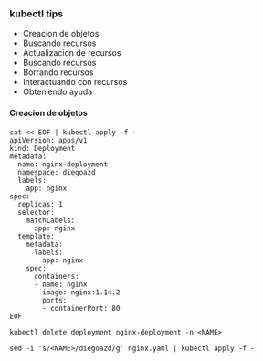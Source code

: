 ### kubectl tips  
- Creacion de objetos  
- Buscando recursos  
- Actualizacion de recursos  
- Buscando recursos  
- Borrando recursos  
- Interactuando con recursos  
- Obteniendo ayuda  

#### Creacion de objetos  

```
cat << EOF | kubectl apply -f -
apiVersion: apps/v1
kind: Deployment
metadata:
  name: nginx-deployment
  namespace: diegoazd
  labels:
    app: nginx
spec:
  replicas: 1
  selector:
    matchLabels:
      app: nginx
  template:
    metadata:
      labels:
        app: nginx
    spec:
      containers:
      - name: nginx
        image: nginx:1.14.2
        ports:
        - containerPort: 80
EOF

kubectl delete deployment nginx-deployment -n <NAME>

sed -i 's/<NAME>/diegoazd/g' nginx.yaml | kubectl apply -f -
```
